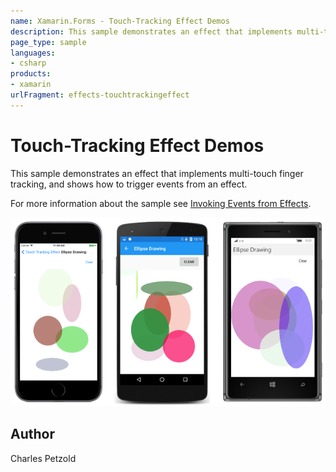 ```yaml
---
name: Xamarin.Forms - Touch-Tracking Effect Demos
description: This sample demonstrates an effect that implements multi-touch finger tracking, and shows how to trigger events from an effect.
page_type: sample
languages:
- csharp
products:
- xamarin
urlFragment: effects-touchtrackingeffect
---
```

# Touch-Tracking Effect Demos

This sample demonstrates an effect that implements multi-touch finger tracking, and shows how to trigger events from an effect.

For more information about the sample see [Invoking Events from Effects](https://developer.xamarin.com/guides/xamarin-forms/application-fundamentals/effects/touch-tracking/).

![Touch-Tracking Effect Demos application screenshot](Screenshots/EllipseDrawing-Small.png "Touch-Tracking Effect Demos application screenshot")

## Author

Charles Petzold
